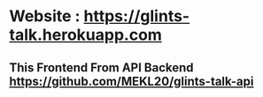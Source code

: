 # Website : https://glints-talk.herokuapp.com
## This Frontend From API Backend https://github.com/MEKL20/glints-talk-api
